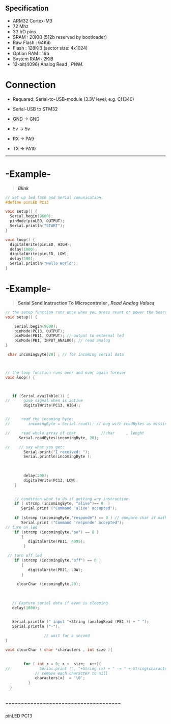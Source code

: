 ## Specification ##

- ARM32 Cortex-M3
- 72 Mhz
- 33 I/O pins
- SRAM       : 20KiB  (512b reserved by bootloader)
- Raw Flash  : 64Kib
- Flash      : 128KiB (sector size: 4x1024)
- Option RAM : 16b
- System RAM : 2KiB
- 12-bit(4096) Analog Read , _PWM_. 

# Connection #

* Requared: Serial-to-USB-module (3.3V level, e.g. CH340)


* Serial-USB       to       STM32
* GND              ->       GND
* 5v               ->       5v
* RX               ->       PA9
* TX               ->       PA10


-------------------------------------
# -Example- #

 > **_Blink_**

```c
// Set up led fash and Serial comunication.
#define pinLED PC13

void setup() {
  Serial.begin(9600);
  pinMode(pinLED, OUTPUT);
  Serial.println("START");  
}

void loop() {
  digitalWrite(pinLED, HIGH);
  delay(1000);
  digitalWrite(pinLED, LOW);
  delay(500);
  Serial.println("Hello World");  
}
```




# -Example- #


> **Serial Send Instruction To Microcontroler , _Read Analog Values_**


```c
// the setup function runs once when you press reset or power the board
void setup() {

    Serial.begin(9600);
    pinMode(PC13, OUTPUT);
    pinMode(PB11, OUTPUT); // output to external led
    pinMode(PB1, INPUT_ANALOG); // read analog
}

 char incomingByte[20] ; // for incoming serial data



// the loop function runs over and over again forever
void loop() {

    

   if (Serial.available()) {
//      give signal when is active         
        digitalWrite(PC13, HIGH);


//     read the incoming byte:
//        incomingByte = Serial.read(); // bug with readBytes as missing first letter if bouth is reading 

//     read whole array of char           //char     , lenght
      Serial.readBytes(incomingByte, 20);

//    // say what you got:
        Serial.print("I received: ");
        Serial.println(incomingByte );
        
    
        
        delay(200);
        digitalWrite(PC13, LOW); 
    }


    // condition what to do if getting any instruction
    if ( strcmp (incomingByte, "alive")== 0  ) 
       Serial.print ("Command 'alive' accepted");
       
    if (strcmp (incomingByte,"responde") == 0 ) // compare char if math
       Serial.print ("Command 'responde' accepted");   
// turn on led
    if (strcmp (incomingByte,"on") == 0 ) 
       {
          digitalWrite(PB11, 4095);
        }

 // turn off led
    if (strcmp (incomingByte,"off") == 0 ) 
       {
          digitalWrite(PB11, LOW);
       }    
     
     clearChar (incomingByte,20); 
    
   
    
   // Capture serial data if even is sleeping
   delay(1000);    


   Serial.println (" input "+String (analogRead (PB1 )) + " ");
   Serial.println ("-"); 
     
                 // wait for a second
}

void clearChar ( char *characters , int size ){

         
        for ( int x = 0; x <  size;  x++){
//             Serial.print (", "+String (x) + " -= " + String(characters [x]));
             // remove each character to nill
             characters[x]  = '\0';
          }
  }
``` 
  
 
## ------------------------------------- ##
pinLED PC13
